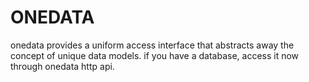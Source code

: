 # ONEDATA
onedata provides a uniform access interface that abstracts away the concept of unique data models. if you have a database, access it now through onedata http api.
